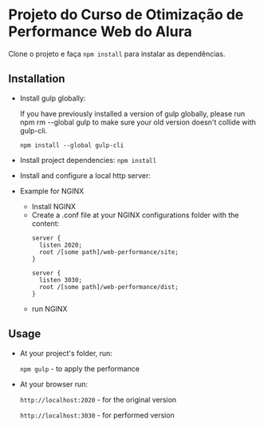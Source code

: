 # Projeto do Curso de Otimização de Performance Web do Alura

Clone o projeto e faça `npm install` para instalar as dependências.

## Installation
* Install gulp globally:

  If you have previously installed a version of gulp globally, please run npm rm --global gulp to make sure your old version doesn't collide with gulp-cli.

  `npm install --global gulp-cli`

* Install project dependencies:
  `npm install`

* Install and configure a local http server:

 * Example for NGINX
    * Install NGINX
    * Create a .conf file at your NGINX configurations folder with the content:
      ```
      server {
        listen 2020;
        root /[some path]/web-performance/site;
      }

      server {
        listen 3030;
        root /[some path]/web-performance/dist;
      }
      ```
    * run NGINX
    
## Usage
* At your project's folder, run:

  `npm gulp` - to apply the performance

* At your browser run:

  `http://localhost:2020` - for the original version
  
  `http://localhost:3030` - for performed version
